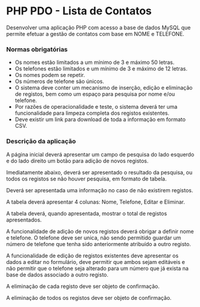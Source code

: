 # PHP PDO - Lista de Contatos

Desenvolver uma aplicação PHP com acesso a base de dados MySQL que permite efetuar a gestão de  contatos com base em NOME e TELEFONE.

### Normas obrigatórias

- Os nomes estão limitados a um mínimo de 3 e máximo 50 letras.
- Os telefones estão limitados e um mínimo de 3 e máximo de 12 letras.
- Os nomes podem se repetir.
- Os números de telefone são únicos.
- O sistema deve conter um mecanismo de inserção, edição e eliminação de registos, bem como um espaço para pesquisa por nome e/ou telefone. 
- Por razões de operacionalidade e teste, o sistema deverá ter uma funcionalidade para limpeza completa dos registos existentes.
- Deve existir um link para download de toda a informação em formato CSV.

### Descrição da aplicação

A página inicial deverá apresentar um campo de pesquisa do lado esquerdo e do lado direito um botão para adição de novos registos.

Imediatamente abaixo, deverá ser apresentado o resultado da pesquisa, ou todos os registos se não houver pesquisa, em formato de tabela.

Deverá ser apresentada uma informação no caso de não existirem registos.

A tabela deverá apresentar 4 colunas: Nome, Telefone, Editar e Eliminar.

A tabela deverá, quando apresentada, mostrar o total de registos apresentados.

A funcionalidade de adição de novos registos deverá obrigar a definir nome e telefone. O telefone deve ser unica, não sendo permitido guardar um número de telefone que tenha sido anteriormente atribuído a outro registo.

A funcionalidade de edição de registos existentes deve apresentar os dados a editar no formulário, deve permitir que ambos sejam editáveis e não permitir que o telefone seja alterado para um número que já exista na base de dados associado a outro registo.

A eliminação de cada registo deve ser objeto de confirmação.

A eliminação de todos os registos deve ser objeto de confirmação.